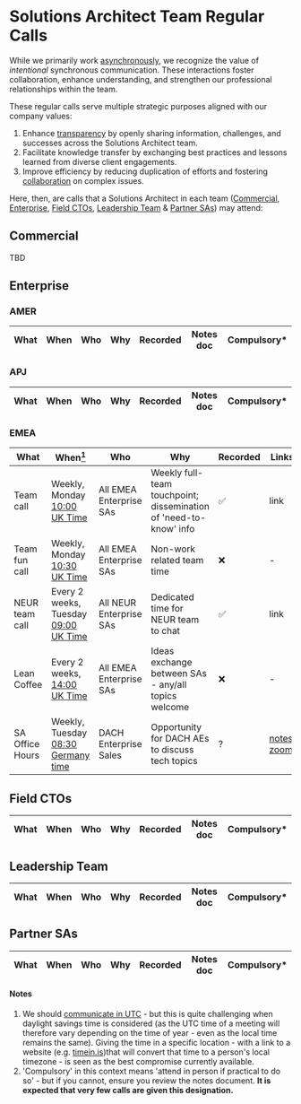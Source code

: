# Solutions Architect Team Regular Calls

While we primarily work [asynchronously](https://handbook.gitlab.com/handbook/company/culture/all-remote/asynchronous/), we recognize the value of _intentional_ synchronous communication. These interactions foster collaboration, enhance understanding, and strengthen our professional relationships within the team.

These regular calls serve multiple strategic purposes aligned with our company values:

1. Enhance [transparency](https://about.gitlab.com/handbook/values/#transparency) by openly sharing information, challenges, and successes across the Solutions Architect team.
2. Facilitate knowledge transfer by exchanging best practices and lessons learned from diverse client engagements.
3. Improve efficiency by reducing duplication of efforts and fostering [collaboration](https://about.gitlab.com/handbook/values/#collaboration) on complex issues.

Here, then, are calls that a Solutions Architect in each team ([Commercial](#commercial), [Enterprise](#enterprise), [Field CTOs](#field-ctos), [Leadership Team](#field-ctos) & [Partner SAs](#partner-sas)) may attend:

## Commercial
TBD

## Enterprise
### AMER
| What | When | Who | Why | Recorded | Notes doc | Compulsory*
|--|--|--|--|--|--|--|

### APJ
| What | When | Who | Why | Recorded | Notes doc | Compulsory*
|--|--|--|--|--|--|--|

### EMEA
| What | When[<sup>1</sup>](#note1) | Who | Why | Recorded | Links | Compulsory[<sup>2</sup>](#note2)
|--|--|--|--|--|--|--|
| Team call | Weekly, Monday [10:00 UK Time](https://time.is/10am_in_London) | All EMEA Enterprise SAs | Weekly full-team touchpoint; dissemination of 'need-to-know' info | ✅ | link | ✅
| Team fun call | Weekly, Monday [10:30 UK Time](https://time.is/10:30am_in_London) | All EMEA Enterprise SAs | Non-work related team time | ❌ | - | ❌
| NEUR team call | Every 2 weeks, Tuesday [09:00 UK Time](https://time.is/9am_in_London) | All NEUR Enterprise SAs | Dedicated time for NEUR team to chat | ✅ | link | ❌
| Lean Coffee | Every 2 weeks, [14:00 UK Time](https://time.is/2pm_in_London) | All EMEA Enterprise SAs | Ideas exchange between SAs - any/all topics welcome | ❌ | - | ❌
| SA Office Hours | Weekly, Tuesday [08:30 Germany time](https://time.is/8:30am_in_Berlin) | DACH Enterprise Sales | Opportunity for DACH AEs to discuss tech topics | ? | [notes](https://docs.google.com/document/d/11PyLsrO4B11MDcy03tKRRnVsGp9USWxgfUVkbPjTJuk/edit?usp=sharing), [zoom](https://gitlab.zoom.us/j/98535869920?pwd=VWc2cUZVc3hmODk3NG9STk51NC9vZz09) | ❌

## Field CTOs
| What | When | Who | Why | Recorded | Notes doc | Compulsory*
|--|--|--|--|--|--|--|

## Leadership Team
| What | When | Who | Why | Recorded | Notes doc | Compulsory*
|--|--|--|--|--|--|--|

## Partner SAs
| What | When | Who | Why | Recorded | Notes doc | Compulsory*
|--|--|--|--|--|--|--|


#### Notes
<ol>
<li id="note1">
 We should <a href="https://about.gitlab.com/handbook/communication/#communicating-in-utc">communicate in UTC</a> - but this is quite challenging when daylight savings time is considered (as the UTC time of a meeting will therefore vary depending on the time of year - even as the local time remains the same). Giving the time in a specific location - with a link to a website (e.g. <a href="https://time.is">timein.is</a>)that will convert that time to a person's local timezone - is seen as the best compromise currently available. 
 </li>
 <li id="note2">
 'Compulsory' in this context means 'attend in person if practical to do so' - but if you cannot, ensure you review the notes document. <b>It is expected that very few calls are given this designation.</b>
 </li>
 </ol>
